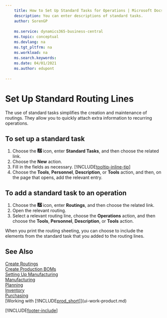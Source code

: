 ```yaml
---
    title: How to Set Up Standard Tasks for Operations | Microsoft Docs
    description: You can enter descriptions of standard tasks.
    author: SorenGP

    ms.service: dynamics365-business-central
    ms.topic: conceptual
    ms.devlang: na
    ms.tgt_pltfrm: na
    ms.workload: na
    ms.search.keywords:
    ms.date: 04/01/2021
    ms.author: edupont

---
```

# Set Up Standard Routing Lines

The use of standard tasks simplifies the creation and maintenance of routings. They allow you to quickly attach extra information to recurring operations.

## To set up a standard task

1. Choose the ![Lightbulb that opens the Tell Me feature](media/ui-search/search_small.png "Tell me what you want to do") icon, enter **Standard Tasks**, and then choose the related link.
2. Choose the **New** action.
3. Fill in the fields as necessary. [!INCLUDE[tooltip-inline-tip](includes/tooltip-inline-tip_md.md)]
4. Choose the **Tools**, **Personnel**, **Description**, or **Tools** action, and then, on the page that opens, add the relevant entry.

## To add a standard task to an operation

1. Choose the ![Lightbulb that opens the Tell Me feature](media/ui-search/search_small.png "Tell me what you want to do") icon, enter **Routings**, and then choose the related link.
2. Open the relevant routing.
3. Select a relevant routing line, choose the **Operations** action, and then choose the **Tools**, **Personnel**, **Description**, or **Tools** action.

When you print the routing sheeting, you can choose to include the elements from the standard task that you added to the routing lines.

## See Also

[Create Routings](production-how-to-create-routings.md)  
[Create Production BOMs](production-how-to-create-production-boms.md)  
[Setting Up Manufacturing](production-configure-production-processes.md)  
[Manufacturing](production-manage-manufacturing.md)  
[Planning](production-planning.md)  
[Inventory](inventory-manage-inventory.md)  
[Purchasing](purchasing-manage-purchasing.md)  
[Working with [!INCLUDE[prod_short](includes/prod_short.md)]](ui-work-product.md)  


[!INCLUDE[footer-include](includes/footer-banner.md)]